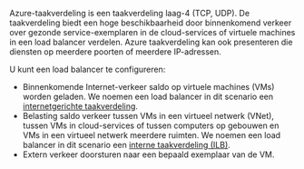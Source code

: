 Azure-taakverdeling is een taakverdeling laag-4 (TCP, UDP). De taakverdeling biedt een hoge beschikbaarheid door binnenkomend verkeer over gezonde service-exemplaren in de cloud-services of virtuele machines in een load balancer verdelen. Azure taakverdeling kan ook presenteren die diensten op meerdere poorten of meerdere IP-adressen.

U kunt een load balancer te configureren:

* Binnenkomende Internet-verkeer saldo op virtuele machines (VMs) worden geladen. We noemen een load balancer in dit scenario een [internetgerichte taakverdeling](../articles/load-balancer/load-balancer-internet-overview.md).
* Belasting saldo verkeer tussen VMs in een virtueel netwerk (VNet), tussen VMs in cloud-services of tussen computers op gebouwen en VMs in een virtueel netwerk meerdere ruimten. We noemen een load balancer in dit scenario een [interne taakverdeling (ILB)](../articles/load-balancer/load-balancer-internal-overview.md).
* Extern verkeer doorsturen naar een bepaald exemplaar van de VM.
